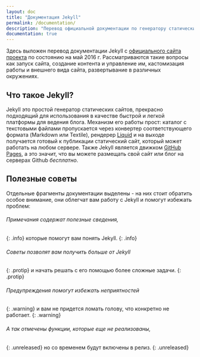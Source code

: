 ```yaml
---
layout: doc
title: "Документация Jekyll"
permalink: /documentation/
description: "Перевод официальной документации по генератору статических сайтов Jekyll"
documentation: true
---
```


Здесь выложен перевод документации  Jekyll с [официального сайта проекта](http://jekyllrb.com/docs/home/) по состоянию на май 2016 г. Рассматриваются такие вопросы как запуск сайта, создание контента и управление им, кастомизация работы и внешнего вида сайта, развертывание в различных окружениях.

## Что такое Jekyll?

Jekyll это простой генератор статических сайтов, прекрасно подходящий для использования в качестве быстрой и легкой платформы для ведения блога. Механизм его работы прост: каталог с текстовыми файлами пропускается через конвертер соответствующего формата (Markdown или Textile), рендерер [Liquid](https://github.com/Shopify/liquid/wiki) и на выходе получается готовый к публикации статический сайт, который может работать на любом сервере. Также Jekyll является движком [GitHub Pages](http://pages.github.com/), а это значит, что вы можете размещать свой сайт или блог на серверах Github *бесплатно*.

## Полезные советы

Отдельные фрагменты документации выделены - на них стоит обратить особое внимание, они облегчат вам работу с Jekyll и помогут избежать проблем:

###### Примечания содержат полезные сведения,
{: .info}
которые помогут вам понять Jekyll.
{: .info}

###### Советы позволят вам получить больше от Jekyll
{: .protip}
и начать решать с его помощью более сложные задачи.
{: .protip}


###### Предупреждения помогут избежать неприятностей
{: .warning}
и вам не придется ломать голову, что конкретно не работает.
{: .warning}

###### А так отмечены функции, которые еще не реализованы,
{: .unreleased}
но со временем будут включены в релиз.
{: .unreleased}
